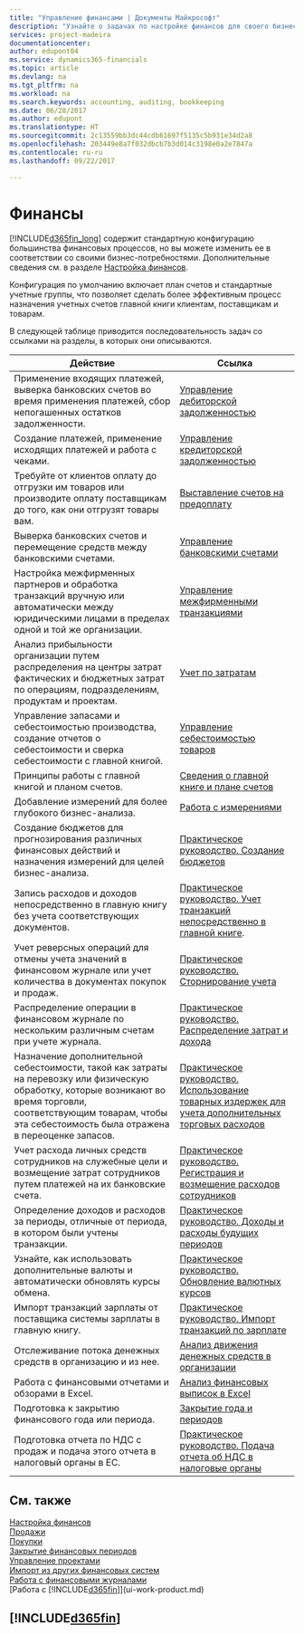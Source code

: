 ```yaml
---
title: "Управление финансами | Документы Майкрософт"
description: "Узнайте о задачах по настройке финансов для своего бизнеса в соответствии требованиями учет и аудита."
services: project-madeira
documentationcenter: 
author: edupont04
ms.service: dynamics365-financials
ms.topic: article
ms.devlang: na
ms.tgt_pltfrm: na
ms.workload: na
ms.search.keywords: accounting, auditing, bookkeeping
ms.date: 06/28/2017
ms.author: edupont
ms.translationtype: HT
ms.sourcegitcommit: 2c13559bb3dc44cdb61697f5135c5b931e34d2a8
ms.openlocfilehash: 203449e8a7f032dbcb7b3d014c3198e0a2e7847a
ms.contentlocale: ru-ru
ms.lasthandoff: 09/22/2017

---
```

# <a name="finance"></a>Финансы
[!INCLUDE[d365fin_long](includes/d365fin_long_md.md)] содержит стандартную конфигурацию большинства финансовых процессов, но вы можете изменить ее в соответствии со своими бизнес-потребностями. Дополнительные сведения см. в разделе [Настройка финансов](finance-setup-finance.md).

Конфигурация по умолчанию включает план счетов и стандартные учетные группы, что позволяет сделать более эффективным процесс назначения учетных счетов главной книги клиентам, поставщикам и товарам.  

В следующей таблице приводится последовательность задач со ссылками на разделы, в которых они описываются.  

| Действие | Ссылка |
| --- | --- |
| Применение входящих платежей, выверка банковских счетов во время применения платежей, сбор непогашенных остатков задолженности. |[Управление дебиторской задолженностью](receivables-manage-receivables.md) |
| Создание платежей, применение исходящих платежей и работа с чеками. |[Управление кредиторской задолженностью](payables-manage-payables.md) |
|Требуйте от клиентов оплату до отгрузки им товаров или производите оплату поставщикам до того, как они отгрузят товары вам.|[Выставление счетов на предоплату](finance-invoice-prepayments.md)|
| Выверка банковских счетов и перемещение средств между банковскими счетами. |[Управление банковскими счетами](bank-manage-bank-accounts.md) |
|Настройка межфирменных партнеров и обработка транзакций вручную или автоматически между юридическими лицами в пределах одной и той же организации.|[Управление межфирменными транзакциями](intercompany-manage.md)|
|Анализ прибыльности организации путем распределения на центры затрат фактических и бюджетных затрат по операциям, подразделениям, продуктам и проектам.|[Учет по затратам](finance-manage-cost-accounting.md)|
|Управление запасами и себестоимостью производства, создание отчетов о себестоимости и сверка себестоимости с главной книгой.|[Управление себестоимостью товаров](finance-manage-inventory-costs.md)|
| Принципы работы с главной книгой и планом счетов. |[Сведения о главной книге и плане счетов](finance-general-ledger.md) |
| Добавление измерений для более глубокого бизнес-анализа. |[Работа с измерениями](finance-dimensions.md) |
| Создание бюджетов для прогнозирования различных финансовых действий и назначения измерений для целей бизнес-анализа. |[Практическое руководство. Создание бюджетов](finance-how-create-budgets.md) |
|Запись расходов и доходов непосредственно в главную книгу без учета соответствующих документов.|[Практическое руководство. Учет транзакций непосредственно в главной книге](finance-how-post-transactions-directly.md).|
|Учет реверсных операций для отмены учета значений в финансовом журнале или учет количества в документах покупок и продаж. |[Практическое руководство. Сторнирование учета](finance-how-reverse-journal-posting.md)|
|Распределение операции в финансовом журнале по нескольким различным счетам при учете журнала. |[Практическое руководство. Распределение затрат и дохода](year-allocate-costs-income.md) |
| Назначение дополнительной себестоимости, такой как затраты на перевозку или физическую обработку, которые возникают во время торговли, соответствующим товарам, чтобы эта себестоимость была отражена в переоценке запасов. |[Практическое руководство. Использование товарных издержек для учета дополнительных торговых расходов](payables-how-assign-item-charges.md) |
|Учет расхода личных средств сотрудников на служебные цели и возмещение затрат сотрудников путем платежей на их банковские счета.|[Практическое руководство. Регистрация и возмещение расходов сотрудников](finance-how-record-reimburse-employee-expenses.md)|
| Определение доходов и расходов за периоды, отличные от периода, в котором были учтены транзакции. |[Практическое руководство. Доходы и расходы будущих периодов](finance-how-defer-revenue-expenses.md)|
|Узнайте, как использовать дополнительные валюты и автоматически обновлять курсы обмена. |[Практическое руководство. Обновление валютных курсов](finance-how-update-currencies.md)|
| Импорт транзакций зарплаты от поставщика системы зарплаты в главную книгу. |[Практическое руководство. Импорт транзакций по зарплате](finance-how-import-payroll-transactions.md)|
| Отслеживание потока денежных средств в организацию и из нее. |[Анализ движения денежных средств в организации](finance-analyze-cash-flow.md) |
| Работа с финансовыми отчетами и обзорами в Excel. |[Анализ финансовых выписок в Excel](finance-analyze-excel.md) |
| Подготовка к закрытию финансового года или периода. |[Закрытие года и периодов](year-close-years-periods.md) |
|Подготовка отчета по НДС с продаж и подача этого отчета в налоговый органы в ЕС. | [Практическое руководство. Подача отчета об НДС в налоговые органы](finance-how-report-vat.md)|

## <a name="see-also"></a>См. также
[Настройка финансов](finance-setup-finance.md)  
[Продажи](sales-manage-sales.md)  
[Покупки](purchasing-manage-purchasing.md)  
[Закрытие финансовых периодов](year-close-years-periods.md)  
[Управление проектами](projects-manage-projects.md)    
[Импорт из других финансовых систем](upload-data.md)  
[Работа с финансовыми журналами](ui-work-general-journals.md)  
[Работа с [!INCLUDE[d365fin](includes/d365fin_md.md)]](ui-work-product.md)  

## [!INCLUDE[d365fin](includes/free_trial_md.md)]

